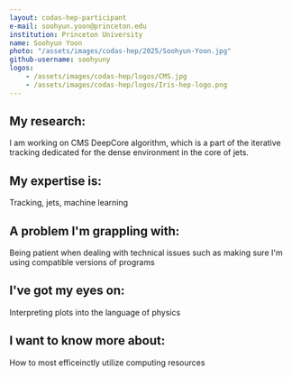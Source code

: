 ```yaml
---
layout: codas-hep-participant
e-mail: soohyun.yoon@princeton.edu
institution: Princeton University
name: Soohyun Yoon
photo: "/assets/images/codas-hep/2025/Soohyun-Yoon.jpg"
github-username: soohyuny
logos:
    - /assets/images/codas-hep/logos/CMS.jpg
    - /assets/images/codas-hep/logos/Iris-hep-logo.png
---
```

## My research:
I am working on CMS DeepCore algorithm, which is a part of the iterative tracking dedicated for the dense environment in the core of jets.

## My expertise is:
Tracking, jets, machine learning

## A problem I'm grappling with:
Being patient when dealing with technical issues such as making sure I'm using compatible versions of programs

## I've got my eyes on:
Interpreting plots into the language of physics

## I want to know more about:
How to most efficeinctly utilize computing resources
